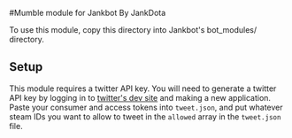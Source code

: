 #Mumble module for Jankbot
By JankDota

To use this module, copy this directory into Jankbot's bot_modules/ directory.

## Setup

This module requires a twitter API key. You will need to generate a twitter API
key by logging in to [twitter's dev site](http://dev.twitter.com) and making
a new application. Paste your consumer and access tokens into `tweet.json`, and
put whatever steam IDs you want to allow to tweet in the `allowed` array in
the `tweet.json` file.
